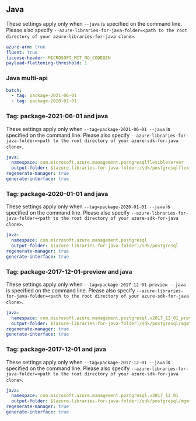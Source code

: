 ## Java

These settings apply only when `--java` is specified on the command line.
Please also specify `--azure-libraries-for-java-folder=<path to the root directory of your azure-libraries-for-java clone>`.

``` yaml $(java)
azure-arm: true
fluent: true
license-header: MICROSOFT_MIT_NO_CODEGEN
payload-flattening-threshold: 1
```

### Java multi-api

``` yaml $(java) && $(multiapi)
batch:
  - tag: package-2021-06-01
  - tag: package-2020-01-01
```

### Tag: package-2021-06-01 and java

These settings apply only when `--tag=package-2021-06-01 --java` is specified on the command line.
Please also specify `--azure-libraries-for-java-folder=<path to the root directory of your azure-sdk-for-java clone>`.

``` yaml $(tag) == 'package-2021-06-01' && $(java)
java:
  namespace: com.microsoft.azure.management.postgresqlflexibleserver
  output-folder: $(azure-libraries-for-java-folder)/sdk/postgresqlflexibleserver
regenerate-manager: true
generate-interface: true
```

### Tag: package-2020-01-01 and java

These settings apply only when `--tag=package-2020-01-01 --java` is specified on the command line.
Please also specify `--azure-libraries-for-java-folder=<path to the root directory of your azure-sdk-for-java clone>`.

``` yaml $(tag) == 'package-2020-01-01' && $(java)
java:
  namespace: com.microsoft.azure.management.postgresql
  output-folder: $(azure-libraries-for-java-folder)/sdk/postgresql
regenerate-manager: true
generate-interface: true
```

### Tag: package-2017-12-01-preview and java

These settings apply only when `--tag=package-2017-12-01-preview --java` is specified on the command line.
Please also specify `--azure-libraries-for-java-folder=<path to the root directory of your azure-sdk-for-java clone>`.

``` yaml $(tag) == 'package-2017-12-01-preview' && $(java) && $(multiapi)
java:
  namespace: com.microsoft.azure.management.postgresql.v2017_12_01_preview
  output-folder: $(azure-libraries-for-java-folder)/sdk/postgresql/mgmt-v2017_12_01_preview
regenerate-manager: true
generate-interface: true
```

### Tag: package-2017-12-01 and java

These settings apply only when `--tag=package-2017-12-01 --java` is specified on the command line.
Please also specify `--azure-libraries-for-java-folder=<path to the root directory of your azure-sdk-for-java clone>`.

``` yaml $(tag) == 'package-2017-12-01' && $(java) && $(multiapi)
java:
  namespace: com.microsoft.azure.management.postgresql.v2017_12_01
  output-folder: $(azure-libraries-for-java-folder)/sdk/postgresql/mgmt-v2017_12_01
regenerate-manager: true
generate-interface: true
```
